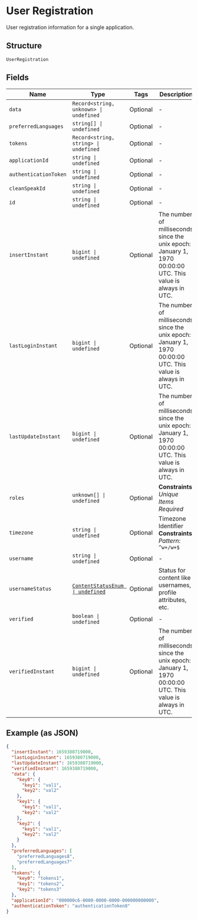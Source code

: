 
# User Registration

User registration information for a single application.

## Structure

`UserRegistration`

## Fields

| Name | Type | Tags | Description |
|  --- | --- | --- | --- |
| `data` | `Record<string, unknown> \| undefined` | Optional | - |
| `preferredLanguages` | `string[] \| undefined` | Optional | - |
| `tokens` | `Record<string, string> \| undefined` | Optional | - |
| `applicationId` | `string \| undefined` | Optional | - |
| `authenticationToken` | `string \| undefined` | Optional | - |
| `cleanSpeakId` | `string \| undefined` | Optional | - |
| `id` | `string \| undefined` | Optional | - |
| `insertInstant` | `bigint \| undefined` | Optional | The number of milliseconds since the unix epoch: January 1, 1970 00:00:00 UTC. This value is always in UTC. |
| `lastLoginInstant` | `bigint \| undefined` | Optional | The number of milliseconds since the unix epoch: January 1, 1970 00:00:00 UTC. This value is always in UTC. |
| `lastUpdateInstant` | `bigint \| undefined` | Optional | The number of milliseconds since the unix epoch: January 1, 1970 00:00:00 UTC. This value is always in UTC. |
| `roles` | `unknown[] \| undefined` | Optional | **Constraints**: *Unique Items Required* |
| `timezone` | `string \| undefined` | Optional | Timezone Identifier<br>**Constraints**: *Pattern*: `^w+/w+$` |
| `username` | `string \| undefined` | Optional | - |
| `usernameStatus` | [`ContentStatusEnum \| undefined`](../../doc/models/content-status-enum.md) | Optional | Status for content like usernames, profile attributes, etc. |
| `verified` | `boolean \| undefined` | Optional | - |
| `verifiedInstant` | `bigint \| undefined` | Optional | The number of milliseconds since the unix epoch: January 1, 1970 00:00:00 UTC. This value is always in UTC. |

## Example (as JSON)

```json
{
  "insertInstant": 1659380719000,
  "lastLoginInstant": 1659380719000,
  "lastUpdateInstant": 1659380719000,
  "verifiedInstant": 1659380719000,
  "data": {
    "key0": {
      "key1": "val1",
      "key2": "val2"
    },
    "key1": {
      "key1": "val1",
      "key2": "val2"
    },
    "key2": {
      "key1": "val1",
      "key2": "val2"
    }
  },
  "preferredLanguages": [
    "preferredLanguages8",
    "preferredLanguages7"
  ],
  "tokens": {
    "key0": "tokens1",
    "key1": "tokens2",
    "key2": "tokens3"
  },
  "applicationId": "000000c6-0000-0000-0000-000000000000",
  "authenticationToken": "authenticationToken8"
}
```

